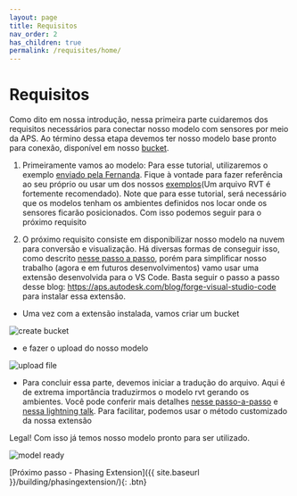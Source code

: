 ```yaml
---
layout: page
title: Requisitos
nav_order: 2
has_children: true
permalink: /requisites/home/
---
```


# Requisitos

Como dito em nossa introdução, nessa primeira parte cuidaremos dos requisitos necessários para conectar nosso modelo com sensores por meio da APS.
Ao término dessa etapa devemos ter nosso modelo base pronto para conexão, disponível em nosso [bucket](https://aps.autodesk.com/en/docs/data/v2/developers_guide/basics/#object-storage-service-oss). 

1. Primeiramente vamos ao modelo: Para esse tutorial, utilizaremos o exemplo [enviado pela Fernanda](). Fique à vontade para fazer referência ao seu próprio ou usar um dos nossos [exemplos](https://knowledge.autodesk.com/support/revit/getting-started/caas/CloudHelp/cloudhelp/2022/ENU/Revit-GetStarted/files/GUID-7B9C7A69-1083-406D-A01F-53D405C167F3-htm.html)(Um arquivo RVT é fortemente recomendado). Note que para esse tutorial, será necessário que os modelos tenham os ambientes definidos nos locar onde os sensores ficarão posicionados. Com isso podemos seguir para o próximo requisito

2. O próximo requisito consiste em disponibilizar nosso modelo na nuvem para conversão e visualização. Há diversas formas de conseguir isso, como descrito [nesse passo a passo](https://aps.autodesk.com/en/docs/data/v2/tutorials/app-managed-bucket/), porém para simplificar nosso trabalho (agora e em futuros desenvolvimentos) vamo usar uma extensão desenvolvida para o VS Code. Basta seguir o passo a passo desse blog: https://aps.autodesk.com/blog/forge-visual-studio-code para instalar essa extensão. 

- Uma vez com a extensão instalada, vamos criar um bucket

![create bucket](../../assets/images/create_bucket)

- e fazer o upload do nosso modelo

![upload file](../../assets/images/upload_file)

- Para concluir essa parte, devemos iniciar a tradução do arquivo. Aqui é de extrema importância traduzirmos o modelo rvt gerando os ambientes. Você pode conferir mais detalhes [nesse passo-a-passo](https://aps.autodesk.com/en/docs/model-derivative/v2/tutorials/prep-roominfo4viewer/) e [nessa lightning talk](https://youtu.be/GgW9gBCRrWg?t=232). Para facilitar, podemos usar o método customizado da nossa extensão

Legal! Com isso já temos nosso modelo pronto para ser utilizado.

![model ready](../../assets/images/model_ready)

[Próximo passo - Phasing Extension]({{ site.baseurl }}/building/phasingextension/){: .btn}
